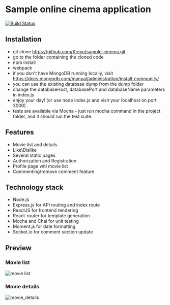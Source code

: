 # Sample online cinema application
[![Build Status](https://travis-ci.org/Kreyo/sample-cinema.svg?branch=master)](https://travis-ci.org/Kreyo/sample-cinema)
## Installation
- git clone https://github.com/Kreyo/sample-cinema.git
- go to the folder containing the cloned code
- npm install
- webpack
- if you don't have MongoDB running locally, visit https://docs.mongodb.com/manual/administration/install-community/
- you can use the existing database dump from the dump folder
- change the databaseHost, databasePort and databaseName parameters in index.js
- enjoy your day! (or use node index.js and visit your localhost on port 3000) .
- tests are available via Mocha - just run mocha command in the project folder, and it should run the test suite.

## Features
- Movie list and details
- Like\Dislike
- Several static pages
- Authorization and Registration
- Profile page witl movie list
- Commenting\remove comment feature

## Technology stack
- Node.js
- Express.js for API routing and index route
- ReactJS for frontend rendering
- React-router for template generation
- Mocha and Chai for unit testing
- Moment.js for date formatting
- Socket.io for comment section update

## Preview
### Movie list
![movie list](http://image.prntscr.com/image/2bb283193d7546769b541088a30210c2.png)
### Movie details
![movie_details](http://image.prntscr.com/image/a75ae8a26e87404b93d57666c09a2e9b.png)